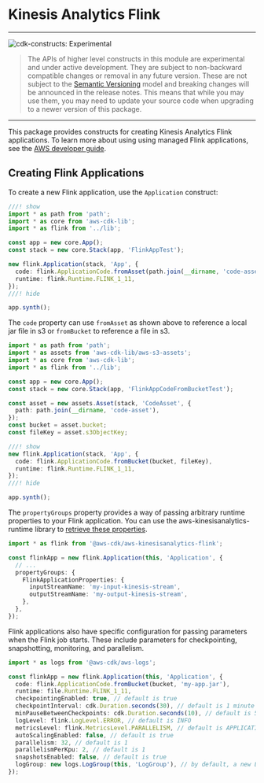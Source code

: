 # Kinesis Analytics Flink
<!--BEGIN STABILITY BANNER-->

---

![cdk-constructs: Experimental](https://img.shields.io/badge/cdk--constructs-experimental-important.svg?style=for-the-badge)

> The APIs of higher level constructs in this module are experimental and under active development.
> They are subject to non-backward compatible changes or removal in any future version. These are
> not subject to the [Semantic Versioning](https://semver.org/) model and breaking changes will be
> announced in the release notes. This means that while you may use them, you may need to update
> your source code when upgrading to a newer version of this package.

---

<!--END STABILITY BANNER-->

This package provides constructs for creating Kinesis Analytics Flink
applications. To learn more about using using managed Flink applications, see
the [AWS developer
guide](https://docs.aws.amazon.com/kinesisanalytics/latest/java/what-is.html).

## Creating Flink Applications

To create a new Flink application, use the `Application` construct:

```ts lit=test/integ.application.lit.ts
///! show
import * as path from 'path';
import * as core from 'aws-cdk-lib';
import * as flink from '../lib';

const app = new core.App();
const stack = new core.Stack(app, 'FlinkAppTest');

new flink.Application(stack, 'App', {
  code: flink.ApplicationCode.fromAsset(path.join(__dirname, 'code-asset')),
  runtime: flink.Runtime.FLINK_1_11,
});
///! hide

app.synth();

```

The `code` property can use `fromAsset` as shown above to reference a local jar
file in s3 or `fromBucket` to reference a file in s3.

```ts lit=test/integ.application-code-from-bucket.lit.ts
import * as path from 'path';
import * as assets from 'aws-cdk-lib/aws-s3-assets';
import * as core from 'aws-cdk-lib';
import * as flink from '../lib';

const app = new core.App();
const stack = new core.Stack(app, 'FlinkAppCodeFromBucketTest');

const asset = new assets.Asset(stack, 'CodeAsset', {
  path: path.join(__dirname, 'code-asset'),
});
const bucket = asset.bucket;
const fileKey = asset.s3ObjectKey;

///! show
new flink.Application(stack, 'App', {
  code: flink.ApplicationCode.fromBucket(bucket, fileKey),
  runtime: flink.Runtime.FLINK_1_11,
});
///! hide

app.synth();

```

The `propertyGroups` property provides a way of passing arbitrary runtime
properties to your Flink application. You can use the
aws-kinesisanalytics-runtime library to [retrieve these
properties](https://docs.aws.amazon.com/kinesisanalytics/latest/java/how-properties.html#how-properties-access).

```ts
import * as flink from '@aws-cdk/aws-kinesisanalytics-flink';

const flinkApp = new flink.Application(this, 'Application', {
  // ...
  propertyGroups: {
    FlinkApplicationProperties: {
      inputStreamName: 'my-input-kinesis-stream',
      outputStreamName: 'my-output-kinesis-stream',
    },
  },
});
```

Flink applications also have specific configuration for passing parameters
when the Flink job starts. These include parameters for checkpointing,
snapshotting, monitoring, and parallelism.

```ts
import * as logs from '@aws-cdk/aws-logs';

const flinkApp = new flink.Application(this, 'Application', {
  code: flink.ApplicationCode.fromBucket(bucket, 'my-app.jar'),
  runtime: file.Runtime.FLINK_1_11,
  checkpointingEnabled: true, // default is true
  checkpointInterval: cdk.Duration.seconds(30), // default is 1 minute
  minPauseBetweenCheckpoints: cdk.Duration.seconds(10), // default is 5 seconds
  logLevel: flink.LogLevel.ERROR, // default is INFO
  metricsLevel: flink.MetricsLevel.PARALLELISM, // default is APPLICATION
  autoScalingEnabled: false, // default is true
  parallelism: 32, // default is 1
  parallelismPerKpu: 2, // default is 1
  snapshotsEnabled: false, // default is true
  logGroup: new logs.LogGroup(this, 'LogGroup'), // by default, a new LogGroup will be created
});
```

